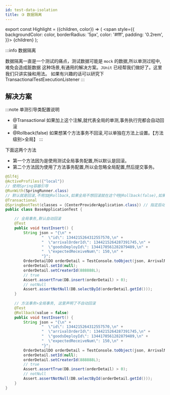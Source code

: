 ```yaml
---
id: test-data-isolation
title: ③ 数据隔离
---
```


export const Highlight = ({children, color}) => (
<span
style={{
backgroundColor: color,
borderRadius: '5px',
color: '#fff',
padding: '0.2rem',
}}>
{children}
</span>
);


:::info 数据隔离

数据隔离一直是一个测试的痛点，测试数据可能是 `mock` 的数据,所以单测过程中,难免会造成脏数据
这种场景,有通用的解决方案。`JUnit` 已经帮我们做好了。这里我们只讲实操和用法。
如果有兴趣的话可以研究下 <Highlight>TransactionalTestExecutionListener</Highlight>
:::


## 解决方案

:::note 单测引导类配置说明
- @Transactional 如果加上这个注解,就代表全局的单测,事务执行完都会自动回滚
- @Rollback(false) 如果想某个方法事务不回滚,可以单独在方法上设置。<Highlight color="#25c2a0">【方法级别>全局】</Highlight>
:::


下面这两个方法
- 第一个方法因为是使用测试全局事务配置,所以默认是回滚。
- 第二个方法因为使用了方法事务配置,所以会忽略全局配置,然后提交事务。

```java title="单测引导类配置"
@Slf4j
@ActiveProfiles({"local"})
// 使用Spring容器引导
@RunWith(SpringRunner.class)
// 默认就是回滚,不用加@Rollback,如果全局不想回滚就在这个吧@Rollback(false),如果某个单测不想回滚,就放到单侧类上
@Transactional
@SpringBootTest(classes = {CenterProviderApplication.class}) // 指定启动类
public class BaseApplicationTest {

    // 全局事务,默认自动回滚
    @Test
    public void testInsert() {
        String json = "{\n" +
                "  \"id\": 1344215264312557570,\n" +
                "  \"arrivalOrderId\": 1344215264287391745,\n" +
                "  \"goodsDeployId\": 1344170561282879489,\n" +
                "  \"expectedReceiveNum\": 150,\n" +
                "}";
        OrderDetailDO orderDetail = TestConsole.toObject(json, ArrivalNoticeOrderDetailDO.class);
        orderDetail.setId(null);
        orderDetail.setCreaterId(888888L);
        // true
        Assert.assertTrue(DB.insert(orderDetail) > 0);
        // notNull
        Assert.assertNotNull(DB.selectById(orderDetail.getId()));
    }
    
    // 方法事务>全局事务, 这里声明了不自动回滚
    @Test
    @Rollback(value = false)
    public void testInsert() {
        String json = "{\n" +
                "  \"id\": 1344215264312557570,\n" +
                "  \"arrivalOrderId\": 1344215264287391745,\n" +
                "  \"goodsDeployId\": 1344170561282879489,\n" +
                "  \"expectedReceiveNum\": 150,\n" +
                "}";
        OrderDetailDO orderDetail = TestConsole.toObject(json, ArrivalNoticeOrderDetailDO.class);
        orderDetail.setId(null);
        orderDetail.setCreaterId(888888L);
        // true
        Assert.assertTrue(DB.insert(orderDetail) > 0);
        // notNull
        Assert.assertNotNull(DB.selectById(orderDetail.getId()));
    }
}
```


